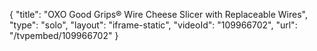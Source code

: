 {
    "title": "OXO Good Grips&reg; Wire Cheese Slicer with Replaceable Wires",
    "type": "solo",
    "layout": "iframe-static",
    "videoId": "109966702",
    "url": "\/tvpembed\/109966702"
}